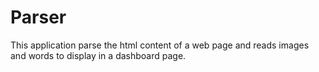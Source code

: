 # Parser
This application parse the html content of a web page and reads images and words to display in a dashboard page.
